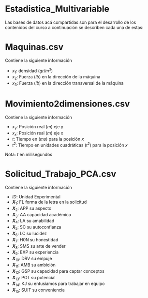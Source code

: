 # Estadistica_Multivariable

Las bases de datos acá compartidas son para el desarrollo de los contenidos del curso a continuación se describen cada una de estas:

# Maquinas.csv

Contiene la siguiente información

- $x_1$: densidad ($gr/m^3$)
- $x_2$: Fuerza ($lb$) en la dirección de la máquina
- $x_3$: Fuerza ($lb$) en la dirección transversal de la máquina

# Movimiento2dimensiones.csv

Contiene la siguiente información

- $x_y$: Posición real ($m$) eje y
- $x_x$: Posición real ($m$) eje x
- $t$: Tiempo en ($ms$) para la posición $x$ 
- $t^2$: Tiempo en unidades cuadráticas ($t^2$) para la posición $x$

Nota: $t$ en milisegundos

# Solicitud_Trabajo_PCA.csv

Contiene la siguiente información

- $ID$: Unidad Experimental
- **$X$**$_1$: FL forma de la letra en la solicitud
- **$X$**$_2$: APP su aspecto
- **$X$**$_3$: AA capacidad académica
- **$X$**$_4$: LA su amabilidad
- **$X$**$_5$: SC su autoconfianza
- **$X$**$_6$: LC su lucidez
- **$X$**$_7$: H0N su honestidad
- **$X$**$_8$: SMS su arte de vender
- **$X$**$_9$: EXP su experiencia
- **$X$**$_{10}$: DRV su empuje
- **$X$**$_{11}$: AMB su ambición
- **$X$**$_{12}$: GSP su capacidad para captar conceptos
- **$X$**$_{13}$: POT su potencial
- **$X$**$_{14}$: KJ su entusiamos para trabajar en equipo
- **$X$**$_{15}$: SUIT su conveniencia
